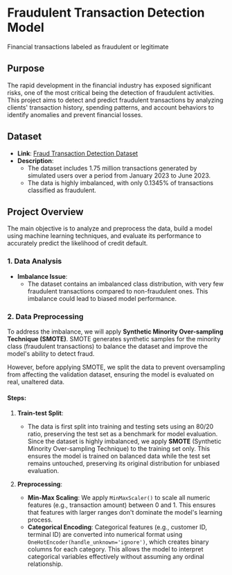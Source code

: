 # Fraudulent Transaction Detection Model
Financial transactions labeled as fraudulent or legitimate

## Purpose
The rapid development in the financial industry has exposed significant risks, one of the most critical being the detection of fraudulent activities. This project aims to detect and predict fraudulent transactions by analyzing clients' transaction history, spending patterns, and account behaviors to identify anomalies and prevent financial losses.

## Dataset
- **Link**: [Fraud Transaction Detection Dataset](https://www.kaggle.com/datasets/sanskar457/fraud-transaction-detection/data)
- **Description**: 
  - The dataset includes 1.75 million transactions generated by simulated users over a period from January 2023 to June 2023.
  - The data is highly imbalanced, with only 0.1345% of transactions classified as fraudulent.
  
## Project Overview

The main objective is to analyze and preprocess the data, build a model using machine learning techniques, and evaluate its performance to accurately predict the likelihood of credit default.

### 1. Data Analysis
- **Imbalance Issue**: 
  - The dataset contains an imbalanced class distribution, with very few fraudulent transactions compared to non-fraudulent ones. This imbalance could lead to biased model performance.
  
### 2. Data Preprocessing
To address the imbalance, we will apply **Synthetic Minority Over-sampling Technique (SMOTE)**. SMOTE generates synthetic samples for the minority class (fraudulent transactions) to balance the dataset and improve the model's ability to detect fraud.

However, before applying SMOTE, we split the data to prevent oversampling from affecting the validation dataset, ensuring the model is evaluated on real, unaltered data.

#### Steps:
1. **Train-test Split**:
   - The data is first split into training and testing sets using an 80/20 ratio, preserving the test set as a benchmark for model evaluation. Since the dataset is highly imbalanced, we apply **SMOTE** (Synthetic Minority Over-sampling Technique) to the training set only. This ensures the model is trained on balanced data while the test set remains untouched, preserving its original distribution for unbiased evaluation.

2. **Preprocessing**:
   - **Min-Max Scaling**: We apply `MinMaxScaler()` to scale all numeric features (e.g., transaction amount) between 0 and 1. This ensures that features with larger ranges don't dominate the model's learning process.
   - **Categorical Encoding**: Categorical features (e.g., customer ID, terminal ID) are converted into numerical format using `OneHotEncoder(handle_unknown='ignore')`, which creates binary columns for each category. This allows the model to interpret categorical variables effectively without assuming any ordinal relationship.


